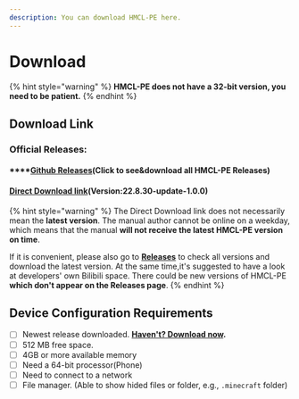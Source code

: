 ```yaml
---
description: You can download HMCL-PE here.
---
```


# Download

{% hint style="warning" %}
**HMCL-PE does not have a 32-bit version, you need to be patient.**
{% endhint %}

## Download Link

### Official Releases:

#### ****[**Github Releases**](https://github.com/Tungstend/HMCL-PE/releases)**(Click to see\&download all HMCL-PE Releases)**

#### [Direct Download link](https://github.com/huanghongxun/HMCL-PE/releases/download/22.8.30/HMCLPE-release.apk)(Version:22.8.30-update-1.0.0)

{% hint style="warning" %}
The Direct Download link does not necessarily mean the **latest version**. The manual author cannot be online on a weekday, which means that the manual **will not receive the latest HMCL-PE version on time**. 

If it is convenient, please also go to [**Releases**](https://github.com/Tungstend/HMCL-PE/releases)  to check all versions and download the latest version. At the same time,it's suggested to have a look at developers' own Bilibili space. There could be new versions of HMCL-PE **which don't appear on the Releases page**.
{% endhint %}

## **Device Configuration Requirements**

* [ ] Newest release downloaded. [**Haven't? Download now**](https://github.com/Tungstend/HMCL-PE/releases)**.**
* [ ] 512 MB free space.
* [ ] 4GB or more available memory
* [ ] Need a 64-bit processor(Phone)
* [ ] Need to connect to a network
* [ ] File manager. (Able to show hided files or folder, e.g., `.minecraft` folder)
